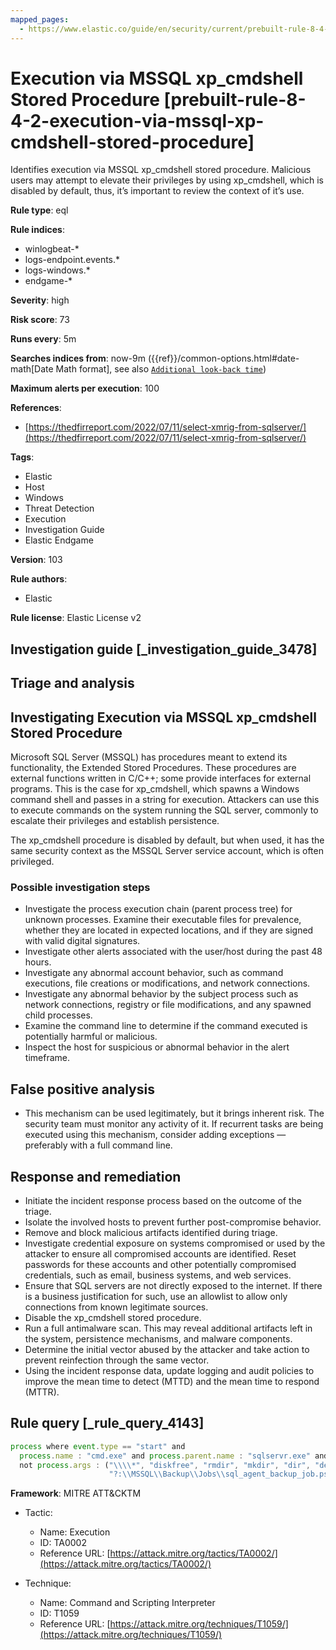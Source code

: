 ```yaml
---
mapped_pages:
  - https://www.elastic.co/guide/en/security/current/prebuilt-rule-8-4-2-execution-via-mssql-xp-cmdshell-stored-procedure.html
---
```


# Execution via MSSQL xp_cmdshell Stored Procedure [prebuilt-rule-8-4-2-execution-via-mssql-xp-cmdshell-stored-procedure]

Identifies execution via MSSQL xp_cmdshell stored procedure. Malicious users may attempt to elevate their privileges by using xp_cmdshell, which is disabled by default, thus, it’s important to review the context of it’s use.

**Rule type**: eql

**Rule indices**:

* winlogbeat-*
* logs-endpoint.events.*
* logs-windows.*
* endgame-*

**Severity**: high

**Risk score**: 73

**Runs every**: 5m

**Searches indices from**: now-9m ({{ref}}/common-options.html#date-math[Date Math format], see also [`Additional look-back time`](docs-content://solutions/security/detect-and-alert/create-detection-rule.md#rule-schedule))

**Maximum alerts per execution**: 100

**References**:

* [https://thedfirreport.com/2022/07/11/select-xmrig-from-sqlserver/](https://thedfirreport.com/2022/07/11/select-xmrig-from-sqlserver/)

**Tags**:

* Elastic
* Host
* Windows
* Threat Detection
* Execution
* Investigation Guide
* Elastic Endgame

**Version**: 103

**Rule authors**:

* Elastic

**Rule license**: Elastic License v2

## Investigation guide [_investigation_guide_3478]

## Triage and analysis

## Investigating Execution via MSSQL xp_cmdshell Stored Procedure

Microsoft SQL Server (MSSQL) has procedures meant to extend its functionality, the Extended Stored Procedures. These procedures are external functions written in C/C++; some provide interfaces for external programs. This is the case for xp_cmdshell, which spawns a Windows command shell and passes in a string for execution. Attackers can use this to execute commands on the system running the SQL server, commonly to escalate their privileges and establish persistence.

The xp_cmdshell procedure is disabled by default, but when used, it has the same security context as the MSSQL Server service account, which is often privileged.

### Possible investigation steps

- Investigate the process execution chain (parent process tree) for unknown processes. Examine their executable files for prevalence, whether they are located in expected locations, and if they are signed with valid digital signatures.
- Investigate other alerts associated with the user/host during the past 48 hours.
- Investigate any abnormal account behavior, such as command executions, file creations or modifications, and network connections.
- Investigate any abnormal behavior by the subject process such as network connections, registry or file modifications, and any spawned child processes.
- Examine the command line to determine if the command executed is potentially harmful or malicious.
- Inspect the host for suspicious or abnormal behavior in the alert timeframe.

## False positive analysis

- This mechanism can be used legitimately, but it brings inherent risk. The security team must monitor any activity of it. If recurrent tasks are being executed using this mechanism, consider adding exceptions — preferably with a full command line.

## Response and remediation

- Initiate the incident response process based on the outcome of the triage.
- Isolate the involved hosts to prevent further post-compromise behavior.
- Remove and block malicious artifacts identified during triage.
- Investigate credential exposure on systems compromised or used by the attacker to ensure all compromised accounts are identified. Reset passwords for these accounts and other potentially compromised credentials, such as email, business systems, and web services.
- Ensure that SQL servers are not directly exposed to the internet. If there is a business justification for such, use an allowlist to allow only connections from known legitimate sources.
- Disable the xp_cmdshell stored procedure.
- Run a full antimalware scan. This may reveal additional artifacts left in the system, persistence mechanisms, and malware components.
- Determine the initial vector abused by the attacker and take action to prevent reinfection through the same vector.
- Using the incident response data, update logging and audit policies to improve the mean time to detect (MTTD) and the mean time to respond (MTTR).

## Rule query [_rule_query_4143]

```js
process where event.type == "start" and
  process.name : "cmd.exe" and process.parent.name : "sqlservr.exe" and
  not process.args : ("\\\\*", "diskfree", "rmdir", "mkdir", "dir", "del", "rename", "bcp", "*XMLNAMESPACES*",
                      "?:\\MSSQL\\Backup\\Jobs\\sql_agent_backup_job.ps1", "K:\\MSSQL\\Backup\\msdb", "K:\\MSSQL\\Backup\\Logins")
```

**Framework**: MITRE ATT&CKTM

* Tactic:

    * Name: Execution
    * ID: TA0002
    * Reference URL: [https://attack.mitre.org/tactics/TA0002/](https://attack.mitre.org/tactics/TA0002/)

* Technique:

    * Name: Command and Scripting Interpreter
    * ID: T1059
    * Reference URL: [https://attack.mitre.org/techniques/T1059/](https://attack.mitre.org/techniques/T1059/)



